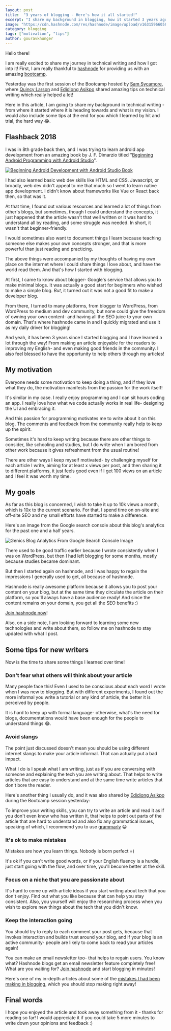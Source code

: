 ```yaml
---
layout: post
title:  "3 years of blogging - Here's how it all started!"
excerpt: "I share my background in blogging, how it started 3 years ago, and some tips for you at the end :)"
image: "https://cdn.hashnode.com/res/hashnode/image/upload/v1631596605889/xCcnwfFVk.png"
category: blogging
tags: ["motivation", "tips"]
author: gouravkhunger
---
```


Hello there!

I am really excited to share my journey in technical writing and how I got into it! First, I am really thankful to [hashnode](https://hashnode.com) for providing us with an amazing [bootcamp](https://hashnode.com/bootcamp).

Yesterday was the first session of the Bootcamp hosted by [Sam Sycamore](https://hashnode.com/@tanoaksam), where [Quincy Larson](https://hashnode.com/@quincy) and [Edidiong Asikpo](https://hashnode.com/@didicodes) shared amazing tips on technical writing which really helped a lot!

Here in this article, I am going to share my background in technical writing - from where it started where it is heading towards and what is my vision. I would also include some tips at the end for you which I learned by hit and trial, the hard way 😂.

## Flashback 2018

I was in 8th grade back then, and I was trying to learn android app development from an amazing book by J. F. Dimarzio titled "[Beginning Android Programming with Android Studio](https://amzn.to/3A93YMM)".

[![Beginning Android Development with Android Studio Book](https://cdn.hashnode.com/res/hashnode/image/upload/v1631599770243/LwI6JWpNE.jpeg)](https://amzn.to/3A93YMM)

I had also learned basic web dev skills like HTML and CSS. Javascript, or broadly, web dev didn't appeal to me that much so I went to learn native app development. I didn't know about frameworks like Vue or React back then, so that was it.

At that time, I found out various resources and learned a lot of things from other's blogs, but sometimes, though I could understand the concepts, it just happened that the article wasn't that well written or it was hard to understand all by reading, and some struggle was needed. In short, it wasn't that beginner-friendly.

I would sometimes also want to document things I learn because teaching someone else makes your own concepts stronger, and that is more powerful than just reading and practicing.

The above things were accompanied by my thoughts of having my own place on the internet where I could share things I love about, and have the world read them. And that's how I started with blogging.

At first, I came to know about blogger- Google's service that allows you to make minimal blogs. It was actually a good start for beginners who wished to make a simple blog. *But*, it turned out it was not a good fit to make a developer blog.

From there, I turned to many platforms, from blogger to WordPress, from WordPress to medium and dev community, but none could give the freedom of owning your own content- and having all the SEO juice to your own domain. That's where hashnode came in and I quickly migrated and use it as my daily driver for blogging!

And yeah, it has been 3 years since I started blogging and I have learned a lot through the way! From making an article enjoyable for the readers to improving my English- and even making good friends in the community. I also feel blessed to have the opportunity to help others through my articles!

## My motivation

Everyone needs some motivation to keep doing a thing, and if they love what they do, the motivation manifests from the passion for the work itself!

It's similar in my case. I really enjoy programming and I can sit hours coding an app. I really love how what we code actually works in real life- designing the UI and embracing it.

And this passion for programming motivates me to write about it on this blog. The comments and feedback from the community really help to keep up the spirit.

Sometimes it's hard to keep writing because there are other things to consider, like schooling and studies, but I do write when I am bored from other work because it gives refreshment from the usual routine!

There are other ways I keep myself motivated- by challenging myself for each article I write, aiming for at least x views per post, and then sharing it to different platforms, it just feels good even if I get 100 views on an article and I feel it was worth my time.

## My goals

As far as this blog is concerned, I wish to take it up to 10k views a month, which is 10x to the current scenario. For that, I spend time on on-site and off-site SEO and my small efforts have started to make a difference.

Here's an image from the Google search console about this blog's analytics for the past one and a half years.

![Genics Blog Analytics From Google Search Console Image](https://cdn.hashnode.com/res/hashnode/image/upload/v1631601870247/zyuBYbzn7.png)

There used to be good traffic earlier because I wrote consistently when I was on WordPress, but then I had left blogging for some months, mostly because studies became dominant.

But then I started again on hashnode, and I was happy to regain the impressions I generally used to get, all because of hashnode. 

Hashnode is really awesome platform because it allows you to post your content on your blog, but at the same time they circulate the article on their platform, so you'll always have a base audience ready! And since the content remains on your domain, you get all the SEO benefits :)

[Join hashnode now](https://hashnode.com/@gouravkhunger/joinme)!

Also, on a side note, I am looking forward to learning some new technologies and write about them, so follow me on hashnode to stay updated with what I post.

## Some tips for new writers

Now is the time to share some things I learned over time!

### Don't fear what others will think about your article

Many people face this! Even I used to be conscious about each word I wrote when I was new to blogging. But with different experiments, I found out the more informal you write a tutorial or any kind of article, the better it is perceived by people.

It is hard to keep up with formal language- otherwise, what's the need for blogs, documentations would have been enough for the people to understand things 😂.

### Avoid slangs

The point just discussed doesn't mean you should be using different internet slangs to make your article informal. That can actually put a bad impact.

What I do is I speak what I am writing, just as if you are conversing with someone and explaining the tech you are writing about. That helps to write articles that are easy to understand and at the same time write articles that don't bore the reader.

Here's another thing I usually do, and it was also shared by [Edidiong Asikpo](https://hashnode.com/@didicodes) during the Bootcamp session yesterday:

To improve your writing skills, you can try to write an article and read it as if you don't even know who has written it, that helps to point out parts of the article that are hard to understand and also fix any grammatical issues, speaking of which, I recommend you to use [grammarly](https://grammarly.com) 😀

### It's ok to make mistakes

Mistakes are how you learn things. Nobody is born perfect =)

It's ok if you can't write good words, or if your English fluency is a hurdle, just start going with the flow, and over time, you'll become better at the skill.

### Focus on a niche that you are passionate about

It's hard to come up with article ideas if you start writing about tech that you don't enjoy. Find out what you like because that can help you stay consistent. Also, you yourself will enjoy the researching process when you wish to explore new things about the tech that you didn't know.

### Keep the interaction going

You should try to reply to each comment your post gets, because that invokes interaction and builds trust around your blog, and if your blog is an active community- people are likely to come back to read your articles again!

You can make an email newsletter too- that helps to regain users. You know what? Hashnode blogs get an email newsletter feature completely free! What are you waiting for? [Join hashnode](https://hashnode.com/@gouravkhunger/joinme) and start blogging in minutes!

Here's one of my in-depth articles about some of the [mistakes I had been making in blogging](https://genicsblog.com/mistakes-that-beginners-do-in-blogging-dont-make-these-yourself), which you should stop making right away!

## Final words

I hope you enjoyed the article and took away something from it - thanks for reading so far! I would appreciate it if you could take 5 more minutes to write down your opinions and feedback :)
